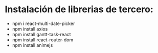 # Instalación de librerias de tercero:

- npm i react-multi-date-picker
- npm install axios
- npm install gantt-task-react
- npm install react-router-dom
- npm install animejs
